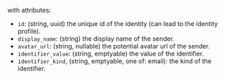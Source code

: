 with attributes:
- `id`: (string, uuid) the unique id of the identity (can lead to the identity profile).
- `display_name`: (string) the display name of the sender.
- `avatar_url`: (string, nullable) the potential avatar url of the sender.
- `identifier_value`: (string, emptyable) the value of the identifier.
- `identifier_kind`, (string, emptyable, one of: email): the kind of the identifier.